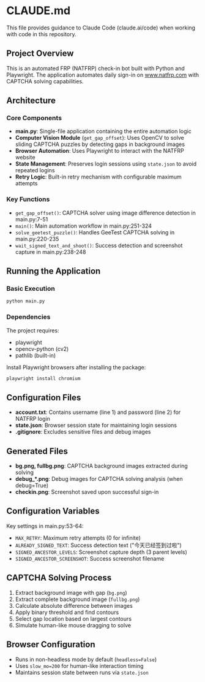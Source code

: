 # CLAUDE.md

This file provides guidance to Claude Code (claude.ai/code) when working with code in this repository.

## Project Overview

This is an automated FRP (NATFRP) check-in bot built with Python and Playwright. The application automates daily sign-in on www.natfrp.com with CAPTCHA solving capabilities.

## Architecture

### Core Components

- **main.py**: Single-file application containing the entire automation logic
- **Computer Vision Module** (`get_gap_offset`): Uses OpenCV to solve sliding CAPTCHA puzzles by detecting gaps in background images
- **Browser Automation**: Uses Playwright to interact with the NATFRP website
- **State Management**: Preserves login sessions using `state.json` to avoid repeated logins
- **Retry Logic**: Built-in retry mechanism with configurable maximum attempts

### Key Functions

- `get_gap_offset()`: CAPTCHA solver using image difference detection in main.py:7-51
- `main()`: Main automation workflow in main.py:251-324
- `solve_geetest_puzzle()`: Handles GeeTest CAPTCHA solving in main.py:220-235
- `wait_signed_text_and_shoot()`: Success detection and screenshot capture in main.py:238-248

## Running the Application

### Basic Execution
```bash
python main.py
```

### Dependencies
The project requires:
- playwright
- opencv-python (cv2)
- pathlib (built-in)

Install Playwright browsers after installing the package:
```bash
playwright install chromium
```

## Configuration Files

- **account.txt**: Contains username (line 1) and password (line 2) for NATFRP login
- **state.json**: Browser session state for maintaining login sessions
- **.gitignore**: Excludes sensitive files and debug images

## Generated Files

- **bg.png, fullbg.png**: CAPTCHA background images extracted during solving
- **debug_*.png**: Debug images for CAPTCHA solving analysis (when debug=True)
- **checkin.png**: Screenshot saved upon successful sign-in

## Configuration Variables

Key settings in main.py:53-64:
- `MAX_RETRY`: Maximum retry attempts (0 for infinite)
- `ALREADY_SIGNED_TEXT`: Success detection text ("今天已经签到过啦")
- `SIGNED_ANCESTOR_LEVELS`: Screenshot capture depth (3 parent levels)
- `SIGNED_ANCESTOR_SCREENSHOT`: Success screenshot filename

## CAPTCHA Solving Process

1. Extract background image with gap (`bg.png`)
2. Extract complete background image (`fullbg.png`)
3. Calculate absolute difference between images
4. Apply binary threshold and find contours
5. Select gap location based on largest contours
6. Simulate human-like mouse dragging to solve

## Browser Configuration

- Runs in non-headless mode by default (`headless=False`)
- Uses `slow_mo=200` for human-like interaction timing
- Maintains session state between runs via `state.json`